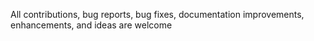 All	contributions,	bug	reports,	bug	fixes,	documentation	improvements, enhancements, and ideas are welcome

